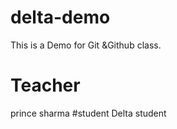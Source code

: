 # delta-demo
This is a Demo for Git &amp;Github class.

# Teacher 
prince sharma 
#student 
Delta student